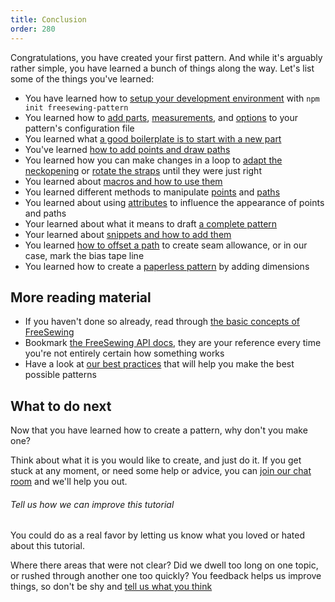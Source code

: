 ```yaml
---
title: Conclusion
order: 280
---
```


Congratulations, you have created your first pattern. And while it's arguably rather simple, you have learned a bunch of things along the way. Let's list some of the things you've learned:

- You have learned how to [setup your development environment](/tutorial/create-freesewing-pattern) with `npm init freesewing-pattern`
- You learned how to [add parts](/tutorial/your-first-part), [measurements](/tutorial/adding-measurements), and [options](http://localhost:8000/tutorial/adding-options) to your pattern's configuration file
- You learned what [a good boilerplate is to start with a new part](/tutorial/part-structure)
- You've learned [how to add points and draw paths](/tutorial/constructing-the-neck-opening)
- You learned how you can make changes in a loop to [adapt the neckopening](/tutorial/fitting-the-neck-opening) or [rotate the straps](/tutorial/avoiding-overlap) until they were just right
- You learned about [macros and how to use them](/tutorial/creating-the-closure)
- You learned different methods to manipulate [points](/api/point) and [paths](/api/path)
- You learned about using [attributes](/api/attributes) to influence the appearance of points and paths
- Your learned about what it means to draft [a complete pattern](/tutorial/completing-your-pattern)
- Your learned about [snippets and how to add them](/tutorial/completing-your-pattern#adding-snippets)
- You learned [how to offset a path](/tutorial/completing-your-pattern#seam-allowance) to create seam allowance, or in our case, mark the bias tape line
- You learned how to create a [paperless pattern](/tutorial/paperless-bib) by adding dimensions

## More reading material

- If you haven't done so already, read through [the basic concepts of FreeSewing](/concepts)
- Bookmark [the FreeSewing API docs](/api), they are your reference every time you're not entirely certain how something works
- Have a look at [our best practices](/do) that will help you make the best possible patterns

## What to do next

Now that you have learned how to create a pattern, why don't you make one?

Think about what it is you would like to create, and just do it. If you get stuck at any moment, or need some help or advice, you can [join our chat room](https://gitter.im/freesewing/freesewing) and we'll help you out.

<Note>

###### Tell us how we can improve this tutorial

You could do as a real favor by letting us know what you loved or hated about this tutorial.

Where there areas that were not clear? Did we dwell too long on one topic, or rushed through another one too quickly? You feedback helps us improve things, so don't be shy and [tell us what you think](https://gitter.im/freesewing/freesewing)

</Note>
